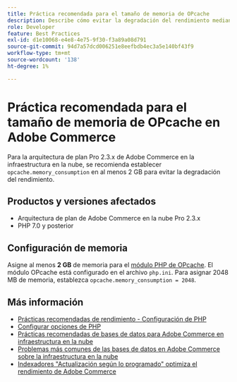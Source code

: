 ```yaml
---
title: Práctica recomendada para el tamaño de memoria de OPcache
description: Describe cómo evitar la degradación del rendimiento mediante la configuración específica del consumo de memoria OPcache en proyectos de Adobe Commerce.
role: Developer
feature: Best Practices
exl-id: d1e10068-e4e8-4e75-9f30-f3a89a08d791
source-git-commit: 94d7a57dcd006251e8eefbdb4ec3a5e140bf43f9
workflow-type: tm+mt
source-wordcount: '138'
ht-degree: 1%

---
```


# Práctica recomendada para el tamaño de memoria de OPcache en Adobe Commerce

Para la arquitectura de plan Pro 2.3.x de Adobe Commerce en la infraestructura en la nube, se recomienda establecer `opcache.memory_consumption` en al menos 2 GB para evitar la degradación del rendimiento.

## Productos y versiones afectados

* Arquitectura de plan de Adobe Commerce en la nube Pro 2.3.x
* PHP 7.0 y posterior

## Configuración de memoria

Asigne al menos **2 GB** de memoria para el [módulo PHP de OPcache](https://www.php.net/manual/en/book.opcache.php). El módulo OPcache está configurado en el archivo `php.ini`. Para asignar 2048 MB de memoria, establezca `opcache.memory_consumption = 2048`.

## Más información

* [Prácticas recomendadas de rendimiento - Configuración de PHP](../../../performance/software.md#php-settings)
* [Configurar opciones de PHP](https://devdocs.magento.com/cloud/project/project-conf-files_magento-app.html#customize-phpini-settings)
* [Prácticas recomendadas de bases de datos para Adobe Commerce en infraestructura en la nube](database-on-cloud.md)
* [Problemas más comunes de las bases de datos en Adobe Commerce sobre la infraestructura en la nube](../maintenance/resolve-database-performance-issues.md)
* [Indexadores &quot;Actualización según lo programado&quot; optimiza el rendimiento de Adobe Commerce](../maintenance/indexer-configuration.md)
